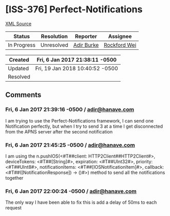# [ISS-376] Perfect-Notifications

[XML Source](./xml/ISS-376.xml)
<p></p>





Status|Resolution|Reporter|Assignee
------|----------|--------|--------
In Progress|Unresolved|[Adir Burke](adir@hanave.com)|[Rockford Wei]($rocky)





Created|Fri, 6 Jan 2017 21:38:11 -0500
-------|--------------
Updated|Fri, 19 Jan 2018 10:40:52 -0500
Resolved|


## Comments




### Fri, 6 Jan 2017 21:39:16 -0500 / adir@hanave.com 

<p><p>I am trying to use the Perfect-Notifications framework, I can send one Notification perfectly, but when I try to send 3 at a time I get disconnected from the APNS server after the second notification</p></p>


### Fri, 6 Jan 2017 21:45:25 -0500 / adir@hanave.com 

<p><p>I am using the n.pushIOS(&lt;#T##client: HTTP2Client##HTTP2Client#&gt;, deviceTokens: &lt;#T##<span class="error">&#91;String&#93;</span>#&gt;, expiration: &lt;#T##UInt32#&gt;, priority: &lt;#T##UInt8#&gt;, notificationItems: &lt;#T##<span class="error">&#91;IOSNotificationItem&#93;</span>#&gt;, callback: &lt;#T##(<span class="error">&#91;NotificationResponse&#93;</span>) -&gt; ()#&gt;) method to send all the notifications together</p></p>


### Fri, 6 Jan 2017 22:00:24 -0500 / adir@hanave.com 

<p><p>The only way I have been able to fix this is add a delay of 50ms to each request</p></p>



